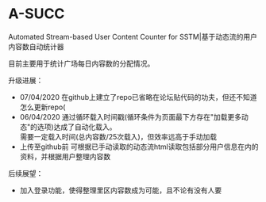 # A-SUCC
Automated Stream-based User Content Counter for SSTM|基于动态流的用户内容数自动统计器

目前主要用于统计广场每日内容数的分配情况。

升级进展：  
* 07/04/2020 在github上建立了repo已省略在论坛贴代码的功夫，但还不知道怎么更新repo(  
* 06/04/2020 通过循环载入时间戳(循环条件为页面最下方存在"加载更多动态"的选项)达成了自动化载入。  
需要一定载入时间(总内容数/25次载入)，但效率远高于手动加载  
* 上传至github前 可根据已手动读取的动态流html读取包括部分用户信息在内的资料，并根据用户整理内容数

后续展望：  
* 加入登录功能，使得整理里区内容数成为可能，且不论有没有人要
